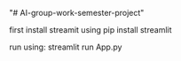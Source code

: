 "# AI-group-work-semester-project" 

first install streamit using pip install streamlit

run using: streamlit run App.py
